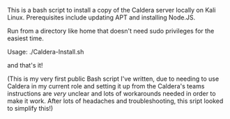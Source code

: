 This is a bash script to install a copy of the Caldera server locally on Kali Linux. Prerequisites include updating APT and installing Node.JS. 

Run from a directory like home that doesn't need sudo privileges for the easiest time. 

Usage: ./Caldera-Install.sh

and that's it! 

(This is my very first public Bash script I've written, due to needing to use Caldera in my current role and setting it up from the Caldera's teams instructions are *very* unclear and lots of workarounds needed in order to make it work. After lots of headaches and troubleshooting, this sript looked to simplify this!)
